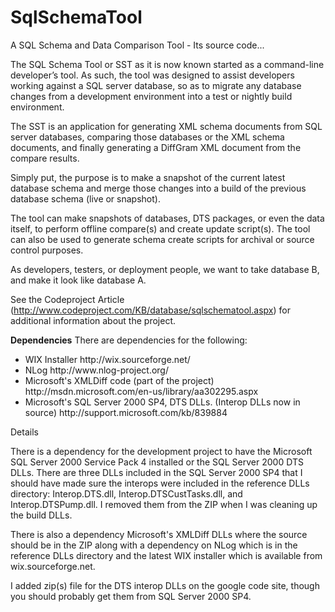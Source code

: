 # SqlSchemaTool
A SQL Schema and Data Comparison Tool - Its source code...

The SQL Schema Tool or SST as it is now known started as a command-line developer’s tool. As such, the tool was designed to assist developers working against a SQL server database, so as to migrate any database changes from a development environment into a test or nightly build environment.

The SST is an application for generating XML schema documents from SQL server databases, comparing those databases or the XML schema documents, and finally generating a DiffGram XML document from the compare results.

Simply put, the purpose is to make a snapshot of the current latest database schema and merge those changes into a build of the previous database schema (live or snapshot).

The tool can make snapshots of databases, DTS packages, or even the data itself, to perform offline compare(s) and create update script(s). The tool can also be used to generate schema create scripts for archival or source control purposes.

As developers, testers, or deployment people, we want to take database B, and make it look like database A.

See the Codeproject Article (http://www.codeproject.com/KB/database/sqlschematool.aspx) for additional information about the project.

<b>Dependencies</b>
There are dependencies for the following:

<UL>
<li>WIX Installer http://wix.sourceforge.net/
<li>NLog http://www.nlog-project.org/
<li>Microsoft's XMLDiff code (part of the project) http://msdn.microsoft.com/en-us/library/aa302295.aspx
<li>Microsoft's SQL Server 2000 SP4, DTS DLLs. (Interop DLLs now in source) http://support.microsoft.com/kb/839884
</UL>

Details

There is a dependency for the development project to have the Microsoft SQL Server 2000 Service Pack 4 installed or the SQL Server 2000 DTS DLLs. There are three DLLs included in the SQL Server 2000 SP4 that I should have made sure the interops were included in the reference DLLs directory: Interop.DTS.dll, Interop.DTSCustTasks.dll, and Interop.DTSPump.dll. I removed them from the ZIP when I was cleaning up the build DLLs.

There is also a dependency Microsoft's XMLDiff DLLs where the source should be in the ZIP along with a dependency on NLog which is in the reference DLLs directory and the latest WIX installer which is available from wix.sourceforge.net.

I added zip(s) file for the DTS interop DLLs on the google code site, though you should probably get them from SQL Server 2000 SP4.
